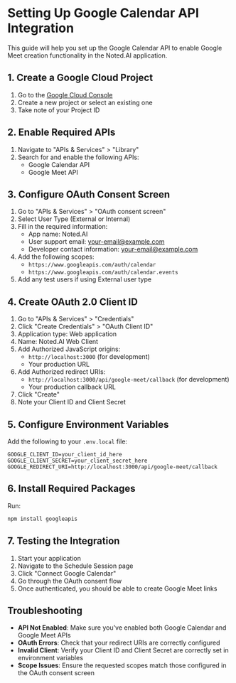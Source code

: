 # Setting Up Google Calendar API Integration

This guide will help you set up the Google Calendar API to enable Google Meet creation functionality in the Noted.AI application.

## 1. Create a Google Cloud Project

1. Go to the [Google Cloud Console](https://console.cloud.google.com/)
2. Create a new project or select an existing one
3. Take note of your Project ID

## 2. Enable Required APIs

1. Navigate to "APIs & Services" > "Library"
2. Search for and enable the following APIs:
   - Google Calendar API
   - Google Meet API

## 3. Configure OAuth Consent Screen

1. Go to "APIs & Services" > "OAuth consent screen"
2. Select User Type (External or Internal)
3. Fill in the required information:
   - App name: Noted.AI
   - User support email: your-email@example.com
   - Developer contact information: your-email@example.com
4. Add the following scopes:
   - `https://www.googleapis.com/auth/calendar`
   - `https://www.googleapis.com/auth/calendar.events`
5. Add any test users if using External user type

## 4. Create OAuth 2.0 Client ID

1. Go to "APIs & Services" > "Credentials"
2. Click "Create Credentials" > "OAuth Client ID"
3. Application type: Web application
4. Name: Noted.AI Web Client
5. Add Authorized JavaScript origins:
   - `http://localhost:3000` (for development)
   - Your production URL
6. Add Authorized redirect URIs:
   - `http://localhost:3000/api/google-meet/callback` (for development)
   - Your production callback URL
7. Click "Create"
8. Note your Client ID and Client Secret

## 5. Configure Environment Variables

Add the following to your `.env.local` file:

```
GOOGLE_CLIENT_ID=your_client_id_here
GOOGLE_CLIENT_SECRET=your_client_secret_here
GOOGLE_REDIRECT_URI=http://localhost:3000/api/google-meet/callback
```

## 6. Install Required Packages

Run:

```bash
npm install googleapis
```

## 7. Testing the Integration

1. Start your application
2. Navigate to the Schedule Session page
3. Click "Connect Google Calendar"
4. Go through the OAuth consent flow
5. Once authenticated, you should be able to create Google Meet links

## Troubleshooting

- **API Not Enabled**: Make sure you've enabled both Google Calendar and Google Meet APIs
- **OAuth Errors**: Check that your redirect URIs are correctly configured
- **Invalid Client**: Verify your Client ID and Client Secret are correctly set in environment variables
- **Scope Issues**: Ensure the requested scopes match those configured in the OAuth consent screen
